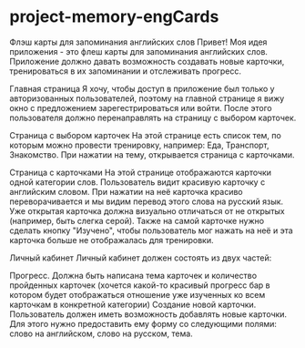 # project-memory-engCards


Флэш карты для запоминания английских слов
Привет! Моя идея приложения - это флеш карты для запоминания английских слов. Приложение должно давать возможность создавать новые карточки, тренироваться в их запоминании и отслеживать прогресс.

Главная страница
Я хочу, чтобы доступ в приложение был только у авторизованных пользователей, поэтому на главной странице я вижу окно с предложением зарегестрироваться или войти. После этого пользователя должно перенаправлять на страницу с выбором карточек.

Страница с выбором карточек
На этой странице есть список тем, по которым можно провести тренировку, например: Еда, Транспорт, Знакомство. При нажатии на тему, открывается страница с карточками.

Страница с карточками
На этой странице отображаются карточки одной категории слов. Пользователь видит красивую карточку с английским словом. При нажатии на неё карточка красиво переворачивается и мы видим перевод этого слова на русский язык. Уже открытая карточка должна визуально отличаться от не открытых (например, быть слегка серой). Также на самой карточке нужно сделать кнопку "Изучено", чтобы пользователь мог нажать на неё и эта карточка больше не отображалась для тренировки.

Личный кабинет
Личный кабинет должен состоять из двух частей:

Прогресс. Должна быть написана тема карточек и количество пройденных карточек (хочется какой-то красивый прогресс бар в котором будет отображаться отношение уже изученных ко всем карточкам в конкретной категории)
Создание новой карточки. Пользователь должен иметь возможность добавлять новые карточки. Для этого нужно предоставить ему форму со следующими полями: слово на английском, слово на русском, тема.